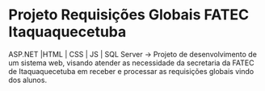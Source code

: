 # Projeto Requisições Globais FATEC Itaquaquecetuba
ASP.NET |HTML | CSS | JS | SQL Server -> Projeto de desenvolvimento de um sistema web, visando atender as necessidade da secretaria da FATEC de Itaquaquecetuba em receber e processar as requisições globais vindo dos alunos.
